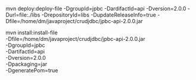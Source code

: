 mvn deploy:deploy-file -DgroupId=jpbc  -DardifactId=api -Dversion=2.0.0  -Durl=file:./libs -DrepositoryId=libs 
-DupdateReleaseInfo=true 
-Dfile=/home/dm/javaproject/crudjdbc/jpbc-api-2.0.0.jar


mvn install:install-file \
   -Dfile=/home/dm/javaproject/crudjdbc/jpbc-api-2.0.0.jar \
   -DgroupId=jpbc \
   -DartifactId=api \
   -Dversion=2.0.0 \
   -Dpackaging=jar \
   -DgeneratePom=true